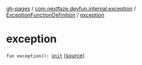 [gh-pages](../../index.md) / [com.nextfaze.devfun.internal.exception](../index.md) / [ExceptionFunctionDefinition](index.md) / [exception](./exception.md)

# exception

`fun exception(): `[`Unit`](https://kotlinlang.org/api/latest/jvm/stdlib/kotlin/-unit/index.html) [(source)](https://github.com/NextFaze/dev-fun/tree/master/devfun-internal/src/main/java/com/nextfaze/devfun/internal/exception/ExceptionTypes.kt#L15)